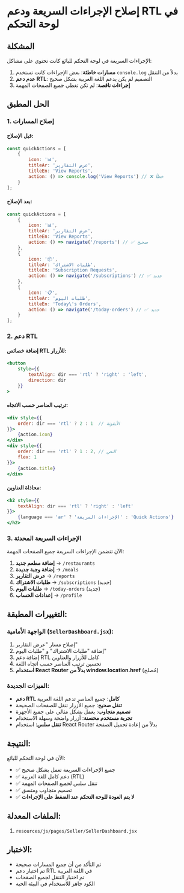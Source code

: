 # إصلاح الإجراءات السريعة ودعم RTL في لوحة التحكم

## المشكلة
الإجراءات السريعة في لوحة التحكم للبائع كانت تحتوي على مشاكل:
1. **مسارات خاطئة**: بعض الإجراءات كانت تستخدم `console.log` بدلاً من التنقل
2. **عدم دعم RTL**: التصميم لم يكن يدعم اللغة العربية بشكل صحيح
3. **إجراءات ناقصة**: لم تكن تغطي جميع الصفحات المهمة

## الحل المطبق

### 1. إصلاح المسارات

#### قبل الإصلاح:
```jsx
const quickActions = [
    {
        icon: '📊',
        titleAr: 'عرض التقارير',
        titleEn: 'View Reports',
        action: () => console.log('View Reports') // ❌ خطأ
    }
];
```

#### بعد الإصلاح:
```jsx
const quickActions = [
    {
        icon: '📊',
        titleAr: 'عرض التقارير',
        titleEn: 'View Reports',
        action: () => navigate('/reports') // ✅ صحيح
    },
    {
        icon: '📦',
        titleAr: 'طلبات الاشتراك',
        titleEn: 'Subscription Requests',
        action: () => navigate('/subscriptions') // ✅ جديد
    },
    {
        icon: '📋',
        titleAr: 'طلبات اليوم',
        titleEn: 'Today\'s Orders',
        action: () => navigate('/today-orders') // ✅ جديد
    }
];
```

### 2. دعم RTL

#### إضافة خصائص RTL للأزرار:
```jsx
<button
    style={{
        textAlign: dir === 'rtl' ? 'right' : 'left',
        direction: dir
    }}
>
```

#### ترتيب العناصر حسب الاتجاه:
```jsx
<div style={{
    order: dir === 'rtl' ? 2 : 1  // الأيقونة
}}>
    {action.icon}
</div>
<div style={{
    order: dir === 'rtl' ? 1 : 2, // النص
    flex: 1
}}>
    {action.title}
</div>
```

#### محاذاة العناوين:
```jsx
<h2 style={{
    textAlign: dir === 'rtl' ? 'right' : 'left'
}}>
    {language === 'ar' ? 'الإجراءات السريعة' : 'Quick Actions'}
</h2>
```

### 3. الإجراءات السريعة المحدثة

الآن تتضمن الإجراءات السريعة جميع الصفحات المهمة:

1. **إضافة مطعم جديد** → `/restaurants`
2. **إضافة وجبة جديدة** → `/meals`
3. **عرض التقارير** → `/reports`
4. **طلبات الاشتراك** → `/subscriptions` (جديد)
5. **طلبات اليوم** → `/today-orders` (جديد)
6. **إعدادات الحساب** → `/profile`

## التغييرات المطبقة:

### الواجهة الأمامية (`SellerDashboard.jsx`):
1. إصلاح مسار "عرض التقارير"
2. إضافة "طلبات الاشتراك" و "طلبات اليوم"
3. إضافة دعم RTL كامل للأزرار والعناوين
4. تحسين ترتيب العناصر حسب اتجاه اللغة
5. **استخدام React Router بدلاً من window.location.href** (مُصلح)

### الميزات الجديدة:
- **دعم RTL كامل**: جميع العناصر تدعم اللغة العربية
- **تنقل صحيح**: جميع الأزرار تنقل للصفحات الصحيحة
- **تصميم متجاوب**: يعمل بشكل مثالي على جميع الأجهزة
- **تجربة مستخدم محسنة**: أزرار واضحة وسهلة الاستخدام
- **تنقل سلس**: استخدام React Router بدلاً من إعادة تحميل الصفحة

## النتيجة:
الآن في لوحة التحكم للبائع:
- ✅ جميع الإجراءات السريعة تعمل بشكل صحيح
- ✅ دعم كامل للغة العربية (RTL)
- ✅ تنقل سلس لجميع الصفحات المهمة
- ✅ تصميم متجاوب ومتسق
- ✅ **لا يتم العودة للوحة التحكم عند الضغط على الإجراءات**

## الملفات المعدلة:
1. `resources/js/pages/Seller/SellerDashboard.jsx`

## الاختبار:
- تم التأكد من أن جميع المسارات صحيحة
- تم اختبار دعم RTL في اللغة العربية
- تم اختبار التنقل لجميع الصفحات
- الكود جاهز للاستخدام في البيئة الحية
